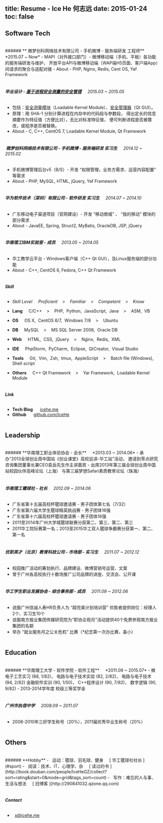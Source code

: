 title: Resume - Ice He 何志远
date: 2015-01-24
toc: false
---

## **Software Tech**
<br/>
###### **<span class="icon-weibo">&nbsp;</span>微梦创科网络技术有限公司 - 手机微博 - 服务端研发 工程师** &nbsp; &nbsp; *2015.07 ~ Now*
- MAPI（对外接口部门）- 微博移动端（手机、平板）各功能的服务端研发与维护，
开放平台API与微博移动端（WAP端H5页面、客户端App）间请求的聚合与适配对接
- About - PHP, Nginx, Redis, Cent OS, Yaf Framework <br/><br/>

###### **毕业设计 - [基于进程安全测量的安全管理](https://github.com/IceHe/secure_mgt_by_dynamic_measuring)** &nbsp; &nbsp; *2015.03 ~ 2015.05*
- 包括：[安全测量模块](https://github.com/IceHe/dimm)（Loadable Kernel Module）、[安全管理器](https://github.com/IceHe/secure_monitor)（Qt GUI）。
- 原理：用 SHA-1 分别计算进程在内存中的代码段与参数段，
得出定长的信息摘要作为特征值（方便比对），去比对标准特征值，
便可判断进程是否被篡改，或程序是否被替换。
- About - C, C++, CentOS 7, Loadable Kernel Module, Qt Framework <br/><br/>

###### **<span class="icon-weibo">&nbsp;</span>微梦创科网络技术有限公司 - 手机微博 - 服务端研发 实习生** &nbsp; &nbsp; *2014.12 ~ 2015.02*
- 手机微博管理后台v5（B/S）- 开发 “权限管理，业务方需求、运营内容配置” 等需求
- About - PHP, MySQL, HTML, jQuery, Yaf Framework <br/><br/>

###### **华为软件技术（深圳）有限公司  - 软件研发 实习生** &nbsp; &nbsp; *2014.07 ~ 2014.10*
- 广东移动电子渠道项目（官网建设）- 开发 “移动商城” 、 “我的移动” 模块的部分需求
- About - JavaEE, Spring, Struct2, MyBatis, OracleDB, JSP, jQuery <br/><br/>

###### **华南理工IBM实验室 - 成员** &nbsp; &nbsp; *2013.05 ~ 2014.05*
- 华工教学云平台 - Windows客户端（C++ Qt GUI），及Linux服务端的部分功能
- About - C++, CentOS 6, Fedora, C++ Qt Framework <br/><br/>

###### **Skill**
- *Skill Level &nbsp; &nbsp; <i class="fa fa-trophy"></i> Proficient &nbsp; &nbsp;>&nbsp; &nbsp; <i class="fa fa-star"></i> Familiar &nbsp; &nbsp;>&nbsp; &nbsp; <i class="fa fa-star-half-o"></i> Competent &nbsp; &nbsp;>&nbsp; &nbsp; <i class="fa fa-star-o"></i> Know*

- **Lang** &nbsp; &nbsp; <i class="fa fa-star"></i> C/C++ &nbsp; &nbsp;>&nbsp; &nbsp; <i class="fa fa-star-half-o"></i> PHP,&nbsp; Python,&nbsp; JavaScript,&nbsp; Java &nbsp; &nbsp;>&nbsp; &nbsp; <i class="fa fa-star-o"></i> ASM,&nbsp; VB

- **OS** &nbsp; &nbsp; <i class="fa fa-star-half-o"></i> OS X,&nbsp; CentOS 6/7,&nbsp; Windows 7/8 &nbsp; &nbsp;>&nbsp; &nbsp; <i class="fa fa-star-o"></i> Ubuntu

- **DB** &nbsp; &nbsp; <i class="fa fa-star-half-o"></i> MySQL &nbsp; &nbsp;>&nbsp; &nbsp; <i class="fa fa-star-o"></i> MS SQL Server 2008,&nbsp; Oracle DB

- **Web** &nbsp; &nbsp; <i class="fa fa-star-half-o"></i> HTML,&nbsp; CSS,&nbsp; jQuery &nbsp; &nbsp;>&nbsp; &nbsp; <i class="fa fa-star-o"></i> Nginx,&nbsp; Redis,&nbsp; XML

- **IDE** &nbsp; &nbsp; <i class="fa fa-star-half-o"></i> PhpStorm,&nbsp; PyCharm,&nbsp; Eclipse,&nbsp; QtCreator,&nbsp; Visual Studio

- **Tools** &nbsp; &nbsp; <i class="fa fa-star"></i> Git,&nbsp; Vim,&nbsp; Zsh,&nbsp; tmux,&nbsp; AppleScript &nbsp; &nbsp;>&nbsp; &nbsp; <i class="fa fa-star-half-o"></i> Batch file (Windows),&nbsp; Shell script

- **Others** &nbsp; &nbsp; <i class="fa fa-star"></i> C++ Qt Framework &nbsp; &nbsp;>&nbsp; &nbsp; <i class="fa fa-star-o"></i> Yar Framework,&nbsp; Loadable Kernel Module <br/><br/>

###### **Link**
- **Tech Blog** &nbsp; &nbsp; <i class="fa fa-cube"> &nbsp;</i>[icehe.me](http://icehe.github.io/)
- **Github** &nbsp; &nbsp; <i class="fa fa-github"> &nbsp;</i>[github.com/IceHe](https://github.com/IceHe)<br/><br/>

## **Leadership**
<br/>
###### **华南理工职业体验协会 - 会长** &nbsp; &nbsp; *2013.03 ~ 2014.06*
- 承办“2013全球创业周中国站《创业课堂》高校巡讲-华工站”活动，
邀请到零点研究咨询集团董事长兼CEO袁岳先生作主讲嘉宾
- 出席2013年第三届全球创业周中国站校园伙伴高峰论坛（上海）
与第三届梦想Safari素质教育论坛（珠海） <br/><br/>

###### **华南理工毽球社 - 社长** &nbsp; &nbsp; *2012.09 ~ 2014.06*
- 广东省第十五届高校杯毽球邀请赛 - 男子团体第七名（7/32）
- 广东省第六届大学生毽球精英挑战赛 - 男子团体16强
- 广东省第十六届高校杯毽球邀请赛 - 男子团体16强
- 2011至2014年广州大学城毽球联赛分获第二、第三、第二、第三 
- 2011华工院际赛第一名；2013至2015华工双人毽球争霸赛分获第一、第二、第一名 <br/><br/>

###### **优职英才（北京）教育科技公司 - 市场部 - 实习生** &nbsp; &nbsp; *2011.07 ~ 2012.12*
- 校园推广活动的筹划执行、品牌建设、微博营销号运营、文案
- 曾于广州各高校执行十数场推广公司品牌的讲座、交流会、公开课 <br/><br/>

###### **华工学生职业发展协会 - 综合事务部 - 成员** &nbsp; &nbsp; *2011.09 ~ 2012.06*
- 说服广州信诚人寿HR负责人为 “超完美计划培训营” 优胜者提供岗位：经理人2个、实习生10个
- 说服南方报业集团传媒研究院为“职协企观月”活动提供40个免费参观南方报业集团的名额
- 举办 “就业服务月之公关危机” 比赛（*纪念第一次办比赛，虽小）<br/><br/>

## **Education**
<br/>
###### **华南理工大学 - 软件学院 - 软件工程** &nbsp; &nbsp; *2011.09 ~ 2015.07*
- 微电子工艺实习 (88, 1/82)， 电路与电子技术实验 (82, 2/82)， 电路与电子技术 (94, 2/82)
金融软件实训 (90, 1/50)， C++程序设计 (90, 7/82)， 数字逻辑 (90, 9/82)
- 2013-2014学年度 校级三等奖学金 <br/><br/>

###### **广州市执信中学** &nbsp; &nbsp; *2008.09 ~ 2011.07*
- 2008-2010年三好学生称号（20%），2011届优秀毕业生称号（20%） <br/><br/>

## **Others**
<br/>
###### **Hobby**
- <i class="fa fa-soccer-ball-o">&nbsp;</i> 运动：毽球、羽毛球、健身 &nbsp; &nbsp; <i class="fa fa-trophy"></i>[ 华工毽球社社长 ](#sport)
- <i class="fa fa-book">&nbsp;</i> 阅读：技术、IT、心理学、杂 &nbsp; &nbsp; <span class="icon-douban"></span>[ 读过的书 ](http://book.douban.com/people/IceHeGZ/collect?sort=rating&start=0&mode=grid&tags_sort=count)
- <i class="fa fa-pencil-square-o">&nbsp;</i> 写作：难忘的人与事、生活与想法 &nbsp; &nbsp; <span class=" icon-qzone"> [ 旧博客 ](http://290841032.qzone.qq.com) </span> <br/><br/>

###### **Contact**
- <i class="fa fa-envelope">&nbsp;&nbsp;</i>[x@icehe.me](mailto:x@icehe.me)

